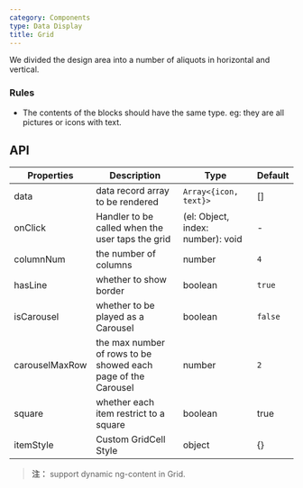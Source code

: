 ```yaml
---
category: Components
type: Data Display
title: Grid
---
```


We divided the design area into a number of aliquots in horizontal and vertical.

### Rules
- The contents of the blocks should have the same type. eg: they are all pictures or icons with text.


## API

Properties | Description | Type | Default
-----------|------------|------|--------
| data    |    data record array to be rendered     | `Array<{icon, text}>`  | [] |
| onClick    |   Handler to be called when the user taps the grid   | (el: Object, index: number): void  | - |
| columnNum    |   the number of columns   | number  |  `4` |
| hasLine    |   whether to show border    | boolean  |  `true` |
| isCarousel    |   whether to be played as a Carousel    | boolean  | `false` |
| carouselMaxRow    |   the max number of rows to be showed each page of the Carousel   | number  | `2` |
| square  |   whether each item restrict to a square   | boolean | true |
| itemStyle| Custom GridCell Style| object|{} |

> **注：** support dynamic ng-content in Grid.